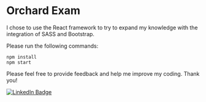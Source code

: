# Orchard Exam

I chose to use the React framework to try to expand my knowledge with the integration of SASS and Bootstrap. 

Please run the following commands:
```
npm install
npm start
```

Please feel free to provide feedback and help me improve my coding. Thank you!

[![LinkedIn Badge](https://img.shields.io/badge/LinkedIn-Profile-informational?style=flat&logo=linkedin&logoColor=white&color=0D76A8)](https://www.linkedin.com/in/alpmobs/)
